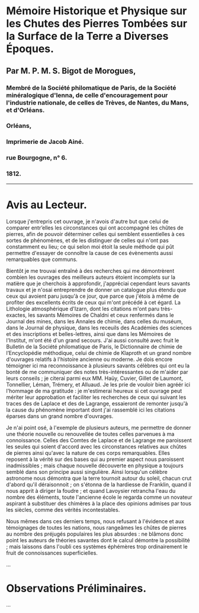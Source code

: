 # Mémoire Historique et Physique sur les Chutes des Pierres Tombées sur la Surface de la Terre a Diverses Époques.

## Par M. P. M. S. Bigot de Morogues,

### Membré de la Société philomatique de Paris, de la Société minéralogique d'Ienna, de celle d'encouragement pour l'industrie nationale, de celles de Trèves, de Nantes, du Mans, et d'Orléans.

### Orléans,

### Imprimerie de Jacob Ainé.

### rue Bourgogne, n° 6.

### 1812.

---

# Avis au Lecteur.

Lorsque j'entrepris cet ouvrage, je n'avois d'autre but que celui de comparer entr’elles les circonstances qui ont accompagné les chûtes de pierres, afin de pouvoir déterminer celles qui semblent essentielles à ces sortes de phénomènes, et de les distinguer de celles qui n'ont pas constamment eu lieu; ce qui selon moi étoit la seule méthode qui pût permettre d'essayer de connoître la cause de ces évènements aussi remarquables que communs.

Bientôt je me trouvai entraîné à des recherches qui me démontrèrent combien les ouvrages des meilleurs auteurs étoient incomplets sur la matière que je cherchois à approfondir, j'appréciai cependant leurs savants travaux et je n'osai entreprendre de donner un catalogue plus étendu que ceux qui avoient paru jusqu'à ce jour, que parce que j'étois à même de profiter des excellents écrits de ceux qui m'ont précédé à cet égard. La Lithologie atmosphérique d'Izarn, dont les citations m'ont paru très-exactes, les savants Mémoires de Chaldni et ceux renfermés dans le Journal des mines, dans les Annales de chimie, dans celles du muséum, dans le Journal de physique, dans les receuils des Académies des sciences et des inscriptions et belles-lettres, ainsi que dans les Mémoires de l'Institut, m'ont été d'un grand secours. J'ai aussi consulté avec fruit le Bulletin de la Société philomatique de Paris, le Dictionnaire de chimie de l’Encyclopédie méthodique, celui de chimie de Klaproth et un grand nombre d'ouvrages relatifs à l'histoire ancienne ou moderne. Je dois encore témoigner ici ma reconnoissance à plusieurs savants célèbres qui ont eu la bonté de me communiquer des notes très-intéressantes ou de m'aider par leurs conseils ; je citerai parmi eux MM. Haüy, Cuvier, Gillet de Laumont, Tonnellier, Léman, Trémery, et Alluaud. Je les prie de vouloir bien agréér ici l'hommage de ma gratitude : je m'estimerai heureux si cet ouvrage peut mériter leur approbation et faciliter les recherches de ceux qui suivant les traces des de Laplace et des de Lagrange, essaieront de remonter jusqu'à la cause du phénomène important dont j'ai rassemblé ici les citations éparses dans un grand nombre d'ouvrages.

Je n'ai point osé, à l'exemple de plusieurs auteurs, me permettre de donner une théorie nouvelle ou renouvellée de toutes celles parvenues à ma connoissance. Celles des Comtes de Laplace et de Lagrange me paroissent les seules qui soient d'accord avec les circonstances relatives aux chûtes de pierres ainsi qu'avec la nature de ces corps remarquables. Elles reposent à la vérité sur des bases qui au premier aspect nous paroissent inadmissibles ; mais chaque nouvelle découverte en physique a toujours semblé dans son principe aussi singulière. Ainsi lorsqu'un célèbre astronome nous démontra que la terre tournoit autour du soleil, chacun crut d'abord qu'il déraisonnoit ; on s'étonna de la hardiesse de Franklin, quand il nous apprit à diriger la foudre ; et quand Lavoysier retrancha l'eau du nombre des éléments, toute l'ancienne école le regarda comme un novateur aspirant à substituer des chimères à la place des opinions admises par tous les siècles, comme des vérités incontestables.

Nous mêmes dans ces derniers temps, nous refusant à l'évidence et aux témoignages de toutes les nations, nous rangeâmes les chûtes de pierres au nombre des préjugés populaires les plus absurdes : ne blâmons donc point les auteurs de théories savantes dont le calcul démontre la possibilité ; mais laissons dans l'oubli ces systèmes éphémères trop ordinairement le fruit de connoissances superficielles.

...

# Observations Préliminaires.

...
